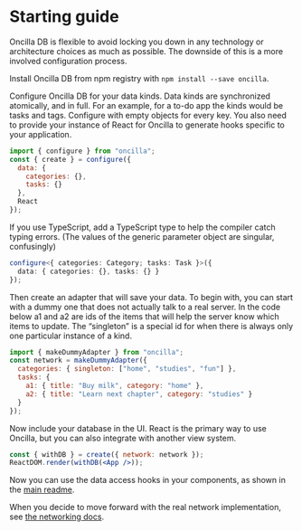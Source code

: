 # Starting guide

Oncilla DB is flexible to avoid locking you down in any technology or architecture choices as much as possible. The downside of this is a more involved configuration process.

Install Oncilla DB from npm registry with `npm install --save oncilla`.

Configure Oncilla DB for your data kinds. Data kinds are synchronized atomically, and in full. For an example, for a to-do app the kinds would be tasks and tags. Configure with empty objects for every key. You also need to provide your instance of React for Oncilla to generate hooks specific to your application.

```js
import { configure } from "oncilla";
const { create } = configure({
  data: {
    categories: {},
    tasks: {}
  },
  React
});
```

If you use TypeScript, add a TypeScript type to help the compiler catch typing errors. (The values of the generic parameter object are singular, confusingly)

```ts
configure<{ categories: Category; tasks: Task }>({
  data: { categories: {}, tasks: {} }
});
```

Then create an adapter that will save your data. To begin with, you can start with a dummy one that does not actually talk to a real server. In the code below a1 and a2 are ids of the items that will help the server know which items to update. The “singleton” is a special id for when there is always only one particular instance of a kind.

```js
import { makeDummyAdapter } from "oncilla";
const network = makeDummyAdapter({
  categories: { singleton: ["home", "studies", "fun"] },
  tasks: {
    a1: { title: "Buy milk", category: "home" },
    a2: { title: "Learn next chapter", category: "studies" }
  }
});
```

Now include your database in the UI. React is the primary way to use Oncilla, but you can also integrate with another view system.

```jsx
const { withDB } = create({ network: network });
ReactDOM.render(withDB(<App />));
```

Now you can use the data access hooks in your components, as shown in the [main readme](../README.md).

When you decide to move forward with the real network implementation, see [the networking docs](network/README.md).
